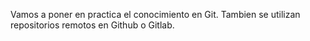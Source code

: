 Vamos a poner en practica el conocimiento en Git.
Tambien se utilizan repositorios remotos en Github o Gitlab.

